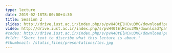 ```yaml
---
type: lecture
date: 2019-02-18T8:00:00+4:30
title: Session 2
slides: http://drive.iust.ac.ir/index.php/s/pvH40tElHCvu3MG/download?path=%2FSlides&files=AP_Session2.pdf
video: http://drive.iust.ac.ir/index.php/s/pvH40tElHCvu3MG/download?path=%2FClassVideos&files=S2.mp4
#codes: http://drive.iust.ac.ir/index.php/s/pvH40tElHCvu3MG/download?path=%2FCode&files=S2.zip
#tldr: "Short text to discribe what this lecture is about."
#thumbnail: /static_files/presentations/lec.jpg
---
```

